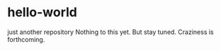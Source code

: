 # hello-world
just another repository
Nothing to this yet. But stay tuned. Craziness is forthcoming.
